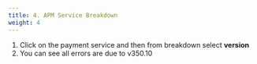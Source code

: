 ```yaml
---
title: 4. APM Service Breakdown
weight: 4
---
```


1. Click on the payment service and then from breakdown select **version**
2. You can see all errors are due to v350.10
